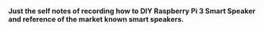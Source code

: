 #### Just the self notes of recording how to DIY Raspberry Pi 3 Smart Speaker and reference of the market known smart speakers.
